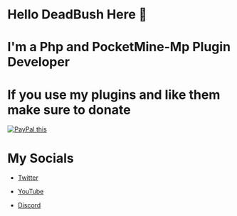# Hello DeadBush Here 👋

# I'm a Php and PocketMine-Mp Plugin Developer

# If you use my plugins and like them make sure to donate

<a href="https://www.paypal.me/deadbushnetric" 
target="htps://paypal.me/deadbushnetric">
<img src="https://www.paypalobjects.com/en_US/GB/i/btn/btn_donateCC_LG.gif" alt="PayPal this" 
title="PayPal – The safer, easier way to pay online!" border="0" />
</a>

# My Socials

- <a href="https://twitter.com/deadbushmc">Twitter</a>

- <a href="https://youtube.com/deadbush">YouTube</a>

- <a href="https://discord.gg/j5x7uZASSp">Discord</a>
